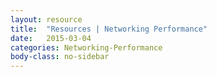```yaml
---
layout: resource
title:  "Resources | Networking Performance"
date:   2015-03-04
categories: Networking-Performance
body-class: no-sidebar
---
```


